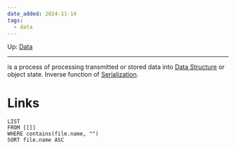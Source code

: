 ```yaml
---
date_added: 2024-11-14
tags:
  - data
---
```

Up: [Data](Data.md)
___
 is a process of processing transmitted or stored data into [Data Structure](Data%20Structure) or object state. Inverse function of [Serialization](Serialization).

# Links
```dataview
LIST
FROM [[]]
WHERE contains(file.name, "")
SORT file.name ASC
```

